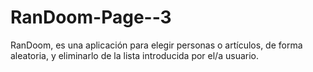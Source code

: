 # RanDoom-Page--3
RanDoom, es una aplicación para elegir personas o artículos, de forma aleatoria, y eliminarlo de la lista introducida por el/a usuario.
